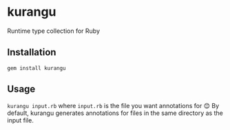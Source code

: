 # kurangu
Runtime type collection for Ruby

## Installation
`gem install kurangu`

## Usage
`kurangu input.rb` where `input.rb` is the file you want annotations for 😊
By default, kurangu generates annotations for files in the same directory as the input file.
